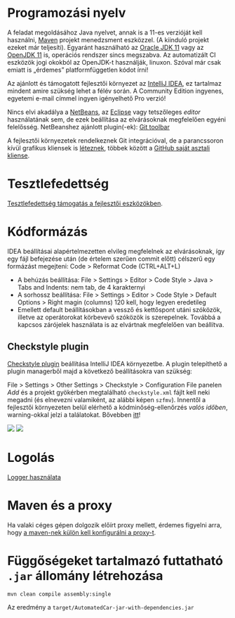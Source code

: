 # Programozási nyelv

A feladat megoldásához Java nyelvet, annak is a 11-es verzióját kell használni, [Maven](https://maven.apache.org/guides/getting-started/index.html) projekt menedzsment eszközzel. (A kiinduló projekt ezeket már teljesíti). Egyaránt használható az [Oracle JDK 11](https://www.oracle.com/technetwork/java/javase/downloads/jdk11-downloads-5066655.html) vagy az [OpenJDK 11](http://openjdk.java.net/projects/jdk/11/) is, operációs rendszer sincs megszabva.
Az automatizált CI eszközök jogi okokból az OpenJDK-t használják, linuxon. Szóval már csak emiatt is „érdemes” platformfüggetlen kódot írni!

Az ajánlott és támogatott fejlesztői környezet az [IntelliJ IDEA](https://www.jetbrains.com/idea/#chooseYourEdition), ez tartalmaz mindent amire szükség lehet a félév során. A Community Edition ingyenes, egyetemi e-mail címmel ingyen igényelhető Pro verzió!

Nincs elvi akadálya a [NetBeans](https://netbeans.org/), az [Eclipse](https://eclipse.org/downloads/) vagy tetszőleges _editor_ használatának sem, de ezek beállítása az elvárásoknak megfelelően egyéni felelősség.
NetBeanshez ajánlott plugin(-ek): [Git toolbar](http://plugins.netbeans.org/plugin/51604/git-toolbar)

A fejlesztői környezetek rendelkeznek Git integrációval, de a parancssoron kívül grafikus kliensek is [léteznek](https://git-scm.com/downloads/guis), többek között a [GitHub saját asztali kliense](https://desktop.github.com/).

# Tesztlefedettség

[Tesztlefedettség támogatás a fejlesztői eszközökben](tesztlefedettseg.md).

# Kódformázás

IDEA beállításai alapértelmezetten elvileg megfelelnek az elvárásoknak, így egy fájl befejezése után (de értelem szerűen commit előtt) célszerű egy formázást megejteni: Code > Reformat Code (CTRL+ALT+L)

* A behúzás beállítása: File > Settings > Editor > Code Style > Java > Tabs and Indents: nem tab, de 4 karakternyi
* A sorhossz beállítása: File > Settings > Editor > Code Style > Default Options > Right magin (columns) 120 kell, hogy legyen eredetileg
* Emellett default beállításokban a vessző és kettőspont utáni szóközök, illetve az operátorokat körbevevő szóközök is szerepelnek. Továbbá a kapcsos zárójelek használata is az elvártnak megfelelően van beállítva.

## Checkstyle plugin

[Checkstyle plugin](https://plugins.jetbrains.com/plugin/1065-checkstyle-idea) beállítása IntelliJ IDEA környezetbe. A plugin telepíthető a plugin managerből majd a következő beállításokra van szükség:

File > Settings > Other Settings > Checkstyle > Configuration File panelen _Add_ és a projekt gyökérben megtalálható `checkstyle.xml` fájlt kell neki megadni (és elnevezni valamiként, az alábbi képen `szfmv`). Innentől a fejlesztői környezeten belül elérhető a kódminőség-ellenőrzés *valós időben*, warning-okkal jelzi a találatokat. Bővebben [itt](kodformazas.md)!

![](https://raw.githubusercontent.com/SzFMV2018-Osz/handout/master/docs/images/idea_checkstyle_plugin_settings.png)
![](https://raw.githubusercontent.com/SzFMV2018-Osz/handout/master/docs/images/idea_checkstyle_findings.png)


# Logolás

[Logger használata](logging.md)

# Maven és a proxy

Ha valaki céges gépen dolgozik előírt proxy mellett, érdemes figyelni arra, hogy [a maven-nek külön kell konfigurálni a proxy-t](https://maven.apache.org/guides/mini/guide-proxies.html).

# Függőségeket tartalmazó futtatható `.jar` állomány létrehozása

``` shell
mvn clean compile assembly:single
```

Az eredmény a `target/AutomatedCar-jar-with-dependencies.jar`

